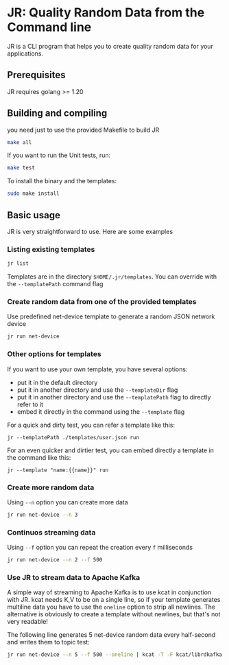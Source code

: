 # JR: Quality Random Data from the Command line

JR is a CLI program that helps you to create quality random data for your applications.

## Prerequisites

JR requires golang >= 1.20


## Building and compiling

you need just to use the provided Makefile to build JR

```bash
make all
```

If you want to run the Unit tests, run:

```bash
make test
```

To install the binary and the templates:
```bash
sudo make install
```

## Basic usage

JR is very straightforward to use. Here are some examples

### Listing existing templates
```bash
jr list
```
Templates are in the directory ```$HOME/.jr/templates```. You can override with the ```--templatePath``` command flag

### Create random data from one of the provided templates

Use predefined net-device template to generate a random JSON network device

```bash
jr run net-device
```

### Other options for templates

If you want to use your own template, you have several options:

- put it in the default directory
- put it in another directory and use the ```--templateDir``` flag
- put it in another directory and use the ```--templatePath``` flag to directly refer to it
- embed it directly in the command using the ```--template``` flag

For a quick and dirty test, you can refer a template like this:

```jr --templatePath ./templates/user.json run ```

For an even quicker and dirtier test, you can embed directly a template in the command like this:

```jr --template "name:{{name}}" run```


### Create more random data 

Using ``` --n ``` option you can create more data

```bash
jr run net-device --n 3
```
### Continuos streaming data

Using ``` --f ``` option you can repeat the creation every ```f``` milliseconds

```bash
jr run net-device --n 2 --f 500 
```
### Use JR to stream data to Apache Kafka

A simple way of streaming to Apache Kafka is to use kcat in conjunction with JR.
kcat needs K,V to be on a single line, so if your template generates multiline data you have to use the ```oneline``` 
option to strip all newlines. The alternative is obviously to create a template without newlines, but that's not very readable!

The following line generates 5 net-device random data every half-second and writes them to topic test:

```bash
jr run net-device --n 5 --f 500 --oneline | kcat -T -F kcat/librdkafka.config -K , -P -t test
```
